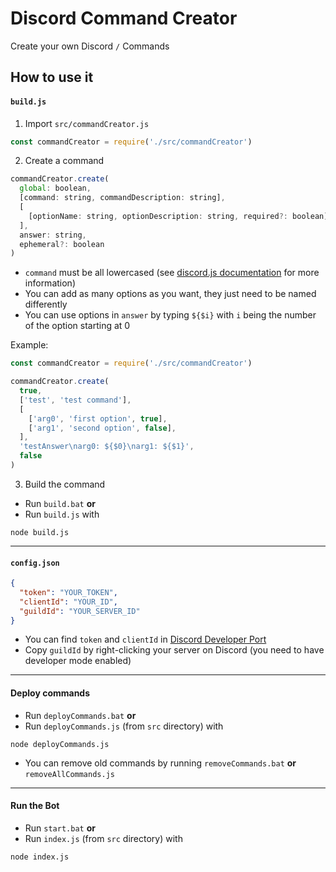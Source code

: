 # Discord Command Creator

Create your own Discord `/` Commands


## How to use it

#### `build.js`

1. Import `src/commandCreator.js`
```js
const commandCreator = require('./src/commandCreator')
```

2. Create a command
```js
commandCreator.create(
  global: boolean,
  [command: string, commandDescription: string],
  [
    [optionName: string, optionDescription: string, required?: boolean],
  ],
  answer: string,
  ephemeral?: boolean
)
```
- `command` must be all lowercased (see [discord.js documentation](https://discord.js.org/#/docs/builders/main/class/SlashCommandBuilder) for more information)
- You can add as many options as you want, they just need to be named differently
- You can use options in `answer` by typing `${$i}` with `i` being the number of the option starting at 0

Example: 
```js
const commandCreator = require('./src/commandCreator')

commandCreator.create(
  true,
  ['test', 'test command'],
  [
    ['arg0', 'first option', true],
    ['arg1', 'second option', false],
  ],
  'testAnswer\narg0: ${$0}\narg1: ${$1}',
  false
)
```

3. Build the command
- Run `build.bat` **or**
- Run `build.js` with 
``` 
node build.js
```

---

#### `config.json`
```json
{
  "token": "YOUR_TOKEN",
  "clientId": "YOUR_ID",
  "guildId": "YOUR_SERVER_ID"
}
```
- You can find `token` and `clientId` in [Discord Developer Port](https://discord.com/developers/applications)
- Copy `guildId` by right-clicking your server on Discord (you need to have developer mode enabled)

---

#### Deploy commands
- Run `deployCommands.bat` **or**
- Run `deployCommands.js` (from `src` directory) with
```
node deployCommands.js
``` 
- You can remove old commands by running `removeCommands.bat` **or** `removeAllCommands.js`

---

#### Run the Bot
- Run `start.bat` **or**
- Run `index.js` (from `src` directory) with
```
node index.js
``` 
